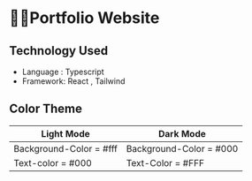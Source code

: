 # 🙎‍♂️Portfolio Website

## Technology Used
- Language : Typescript
- Framework: React , Tailwind



## Color Theme

| Light Mode | Dark Mode |
| ------------- | --------------- |
| Background-Color = #fff | Background-Color = #000 |
| Text-color = #000 | Text-Color = #FFF |
